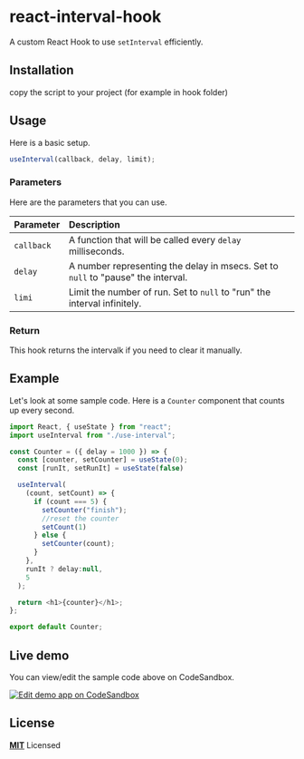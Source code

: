 # react-interval-hook

A custom React Hook to use `setInterval` efficiently.

## Installation
copy the script to your project (for example in hook folder)

## Usage

Here is a basic setup.

```js
useInterval(callback, delay, limit);
```

### Parameters

Here are the parameters that you can use.

| Parameter  | Description                                                                               |
| :--------- | :-----------------------------------------------------------------------------------------|
| `callback` | A function that will be called every `delay` milliseconds.                                |
| `delay`    | A number representing the delay in msecs. Set to `null` to "pause" the interval.          |
| `limi`     | Limit the number of run. Set to `null` to "run" the interval infinitely.                  |

### Return

This hook returns the intervalk if you need to clear it manually.

## Example

Let's look at some sample code. Here is a `Counter` component that counts up every second.

```js
import React, { useState } from "react";
import useInterval from "./use-interval";

const Counter = ({ delay = 1000 }) => {
  const [counter, setCounter] = useState(0);
  const [runIt, setRunIt] = useState(false)

  useInterval(
    (count, setCount) => {
      if (count === 5) {
        setCounter("finish");
        //reset the counter
        setCount(1)
      } else {
        setCounter(count);
      }
    },
    runIt ? delay:null,
    5
  );

  return <h1>{counter}</h1>;
};

export default Counter;
```

## Live demo

You can view/edit the sample code above on CodeSandbox.

[![Edit demo app on CodeSandbox](https://codesandbox.io/static/img/play-codesandbox.svg)](https://codesandbox.io/s/use-interval-fmy1i5-forked-bkg4wh)

## License

**[MIT](LICENSE)** Licensed

